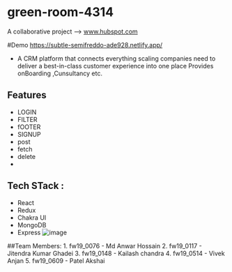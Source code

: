 # green-room-4314
A collaborative project --> www.hubspot.com

#Demo
https://subtle-semifreddo-ade928.netlify.app/

* A CRM platform that connects everything scaling companies need to deliver a best-in-class customer experience into one place
Provides onBoarding ,Cunsultancy etc.
## Features
- LOGIN
- FILTER
- fOOTER
- SIGNUP
- post
- fetch
- delete
- 

## Tech STack :
- React
- Redux
- Chakra UI
- MongoDB
- Express
![image](https://user-images.githubusercontent.com/96822665/208614697-23a826ad-0276-423f-b7ea-9ce3f614bd28.png)


##Team Members:
            1. fw19_0076 - Md Anwar Hossain
            2. fw19_0117 - Jitendra Kumar Ghadei
            3. fw19_0148 - Kailash chandra
            4. fw19_0514 - Vivek Anjan
            5. fw19_0609 - Patel Akshai
